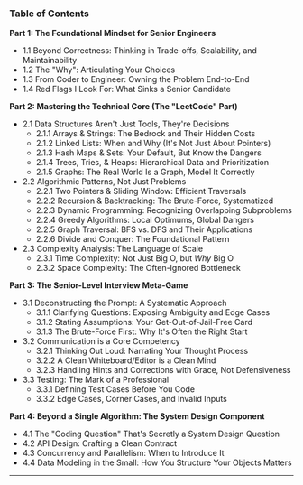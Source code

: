 ### Table of Contents

**Part 1: The Foundational Mindset for Senior Engineers**
*   1.1 Beyond Correctness: Thinking in Trade-offs, Scalability, and Maintainability
*   1.2 The "Why": Articulating Your Choices
*   1.3 From Coder to Engineer: Owning the Problem End-to-End
*   1.4 Red Flags I Look For: What Sinks a Senior Candidate

**Part 2: Mastering the Technical Core (The "LeetCode" Part)**
*   2.1 Data Structures Aren't Just Tools, They're Decisions
    *   2.1.1 Arrays & Strings: The Bedrock and Their Hidden Costs
    *   2.1.2 Linked Lists: When and Why (It's Not Just About Pointers)
    *   2.1.3 Hash Maps & Sets: Your Default, But Know the Dangers
    *   2.1.4 Trees, Tries, & Heaps: Hierarchical Data and Prioritization
    *   2.1.5 Graphs: The Real World Is a Graph, Model It Correctly
*   2.2 Algorithmic Patterns, Not Just Problems
    *   2.2.1 Two Pointers & Sliding Window: Efficient Traversals
    *   2.2.2 Recursion & Backtracking: The Brute-Force, Systematized
    *   2.2.3 Dynamic Programming: Recognizing Overlapping Subproblems
    *   2.2.4 Greedy Algorithms: Local Optimums, Global Dangers
    *   2.2.5 Graph Traversal: BFS vs. DFS and Their Applications
    *   2.2.6 Divide and Conquer: The Foundational Pattern
*   2.3 Complexity Analysis: The Language of Scale
    *   2.3.1 Time Complexity: Not Just Big O, but *Why* Big O
    *   2.3.2 Space Complexity: The Often-Ignored Bottleneck

**Part 3: The Senior-Level Interview Meta-Game**
*   3.1 Deconstructing the Prompt: A Systematic Approach
    *   3.1.1 Clarifying Questions: Exposing Ambiguity and Edge Cases
    *   3.1.2 Stating Assumptions: Your Get-Out-of-Jail-Free Card
    *   3.1.3 The Brute-Force First: Why It's Often the Right Start
*   3.2 Communication is a Core Competency
    *   3.2.1 Thinking Out Loud: Narrating Your Thought Process
    *   3.2.2 A Clean Whiteboard/Editor is a Clean Mind
    *   3.2.3 Handling Hints and Corrections with Grace, Not Defensiveness
*   3.3 Testing: The Mark of a Professional
    *   3.3.1 Defining Test Cases Before You Code
    *   3.3.2 Edge Cases, Corner Cases, and Invalid Inputs

**Part 4: Beyond a Single Algorithm: The System Design Component**
*   4.1 The "Coding Question" That's Secretly a System Design Question
*   4.2 API Design: Crafting a Clean Contract
*   4.3 Concurrency and Parallelism: When to Introduce It
*   4.4 Data Modeling in the Small: How You Structure Your Objects Matters

***
